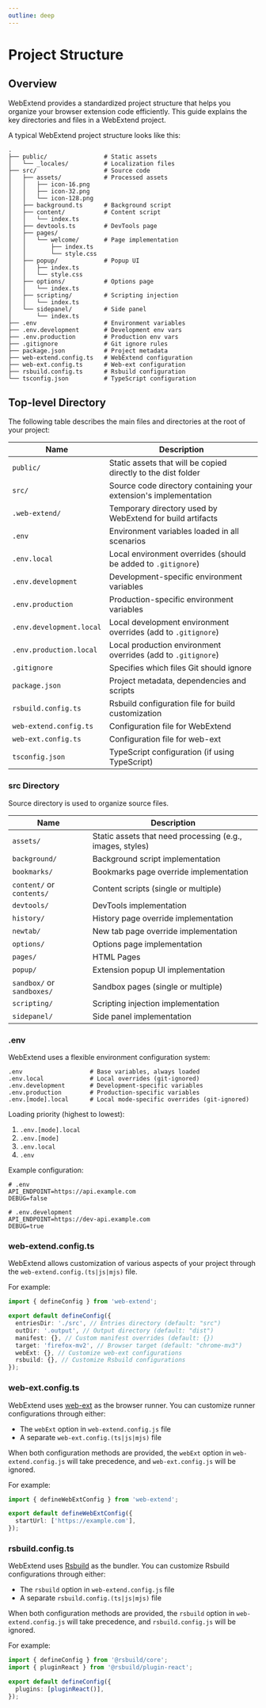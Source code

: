 ```yaml
---
outline: deep
---
```


# Project Structure

## Overview

WebExtend provides a standardized project structure that helps you organize your browser extension code efficiently. This guide explains the key directories and files in a WebExtend project.

A typical WebExtend project structure looks like this:

```
.
├── public/                # Static assets
│   └── _locales/          # Localization files
├── src/                   # Source code
│   ├── assets/            # Processed assets
│   │   ├── icon-16.png
│   │   ├── icon-32.png
│   │   └── icon-128.png
│   ├── background.ts      # Background script
│   ├── content/           # Content script
│   │   └── index.ts
│   ├── devtools.ts        # DevTools page
│   ├── pages/
│   │   └── welcome/       # Page implementation
│   │       ├── index.ts
│   │       └── style.css
│   ├── popup/             # Popup UI
│   │   ├── index.ts
│   │   └── style.css
│   ├── options/           # Options page
│   │   └── index.ts
│   ├── scripting/         # Scripting injection
│   │   └── index.ts
│   └── sidepanel/         # Side panel
│       └── index.ts
├── .env                   # Environment variables
├── .env.development       # Development env vars
├── .env.production        # Production env vars
├── .gitignore             # Git ignore rules
├── package.json           # Project metadata
├── web-extend.config.ts   # WebExtend configuration
├── web-ext.config.ts      # Web-ext configuration
├── rsbuild.config.ts      # Rsbuild configuration
└── tsconfig.json          # TypeScript configuration
```

## Top-level Directory

The following table describes the main files and directories at the root of your project:

| Name                     | Description                                                      |
| ------------------------ | ---------------------------------------------------------------- |
| `public/`                | Static assets that will be copied directly to the dist folder    |
| `src/`                   | Source code directory containing your extension's implementation |
| `.web-extend/`           | Temporary directory used by WebExtend for build artifacts        |
| `.env`                   | Environment variables loaded in all scenarios                    |
| `.env.local`             | Local environment overrides (should be added to `.gitignore`)    |
| `.env.development`       | Development-specific environment variables                       |
| `.env.production`        | Production-specific environment variables                        |
| `.env.development.local` | Local development environment overrides (add to `.gitignore`)    |
| `.env.production.local`  | Local production environment overrides (add to `.gitignore`)     |
| `.gitignore`             | Specifies which files Git should ignore                          |
| `package.json`           | Project metadata, dependencies and scripts                       |
| `rsbuild.config.ts`      | Rsbuild configuration file for build customization               |
| `web-extend.config.ts`   | Configuration file for WebExtend                                 |
| `web-ext.config.ts`      | Configuration file for web-ext                                   |
| `tsconfig.json`          | TypeScript configuration (if using TypeScript)                   |

### src Directory

Source directory is used to organize source files.

| Name                       | Description                                               |
| -------------------------- | --------------------------------------------------------- |
| `assets/`                  | Static assets that need processing (e.g., images, styles) |
| `background/`              | Background script implementation                          |
| `bookmarks/`               | Bookmarks page override implementation                    |
| `content/` or `contents/`  | Content scripts (single or multiple)                      |
| `devtools/`                | DevTools implementation                                   |
| `history/`                 | History page override implementation                      |
| `newtab/`                  | New tab page override implementation                      |
| `options/`                 | Options page implementation                               |
| `pages/`                   | HTML Pages                                                |
| `popup/`                   | Extension popup UI implementation                         |
| `sandbox/` or `sandboxes/` | Sandbox pages (single or multiple)                        |
| `scripting/`               | Scripting injection implementation                        |
| `sidepanel/`               | Side panel implementation                                 |

### .env

WebExtend uses a flexible environment configuration system:

```
.env                   # Base variables, always loaded
.env.local             # Local overrides (git-ignored)
.env.development       # Development-specific variables
.env.production        # Production-specific variables
.env.[mode].local      # Local mode-specific overrides (git-ignored)
```

Loading priority (highest to lowest):

1. `.env.[mode].local`
2. `.env.[mode]`
3. `.env.local`
4. `.env`

Example configuration:

```
# .env
API_ENDPOINT=https://api.example.com
DEBUG=false

# .env.development
API_ENDPOINT=https://dev-api.example.com
DEBUG=true
```

### web-extend.config.ts

WebExtend allows customization of various aspects of your project through the `web-extend.config.(ts|js|mjs)` file.

For example:

```ts [web-extend.config.ts]
import { defineConfig } from 'web-extend';

export default defineConfig({
  entriesDir: './src', // Entries directory (default: "src")
  outDir: '.output', // Output directory (default: "dist")
  manifest: {}, // Custom manifest overrides (default: {})
  target: 'firefox-mv2', // Browser target (default: "chrome-mv3")
  webExt: {}, // Customize web-ext configurations
  rsbuild: {}, // Customize Rsbuild configurations
});
```

### web-ext.config.ts

WebExtend uses [web-ext](https://github.com/mozilla/web-ext) as the browser runner. You can customize runner configurations through either:

- The `webExt` option in `web-extend.config.js` file
- A separate `web-ext.config.(ts|js|mjs)` file

When both configuration methods are provided, the `webExt` option in `web-extend.config.js` will take precedence, and `web-ext.config.js` will be ignored.

For example:

```ts [web-ext.config.ts]
import { defineWebExtConfig } from 'web-extend';

export default defineWebExtConfig({
  startUrl: ['https://example.com'],
});
```

### rsbuild.config.ts

WebExtend uses [Rsbuild](https://rsbuild.rs/) as the bundler. You can customize Rsbuild configurations through either:

- The `rsbuild` option in `web-extend.config.js` file
- A separate `rsbuild.config.(ts|js|mjs)` file

When both configuration methods are provided, the `rsbuild` option in `web-extend.config.js` will take precedence, and `rsbuild.config.js` will be ignored.

For example:

```ts [rsbuild.config.ts]
import { defineConfig } from '@rsbuild/core';
import { pluginReact } from '@rsbuild/plugin-react';

export default defineConfig({
  plugins: [pluginReact()],
});
```
